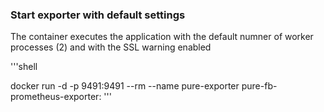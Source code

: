### Start exporter with default settings

The container executes the application with the default numner of worker processes (2) and with the SSL warning enabled

'''shell

docker run -d -p 9491:9491  --rm --name pure-exporter pure-fb-prometheus-exporter:<version>
'''
